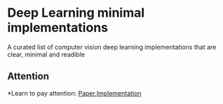 # Deep Learning minimal implementations

A curated list of computer vision deep learning implementations that are clear, minimal and readible 

## Attention
*Learn to pay attention: [Paper](http://www.robots.ox.ac.uk/~tvg/publications/2018/LearnToPayAttention_v5.pdf),[Implementation](https://github.com/SaoYan/LearnToPayAttention)



